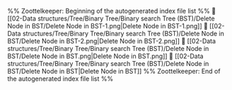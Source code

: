 %% Zoottelkeeper: Beginning of the autogenerated index file list  %%
📄 [[02-Data structures/Tree/Binary Tree/Binary search Tree (BST)/Delete Node in BST/Delete Node in BST-1.png|Delete Node in BST-1.png]]
📄 [[02-Data structures/Tree/Binary Tree/Binary search Tree (BST)/Delete Node in BST/Delete Node in BST-2.png|Delete Node in BST-2.png]]
📄 [[02-Data structures/Tree/Binary Tree/Binary search Tree (BST)/Delete Node in BST/Delete Node in BST.png|Delete Node in BST.png]]
📄 [[02-Data structures/Tree/Binary Tree/Binary search Tree (BST)/Delete Node in BST/Delete Node in BST|Delete Node in BST]]
%% Zoottelkeeper: End of the autogenerated index file list  %%
